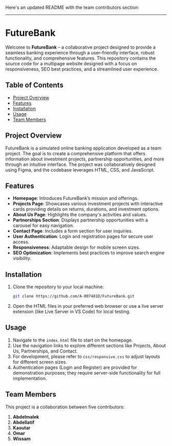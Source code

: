 Here's an updated README with the team contributors section:

---

# FutureBank

Welcome to **FutureBank** – a collaborative project designed to provide a seamless banking experience through a user-friendly interface, robust functionality, and comprehensive features. This repository contains the source code for a multipage website designed with a focus on responsiveness, SEO best practices, and a streamlined user experience.

## Table of Contents

- [Project Overview](#project-overview)
- [Features](#features)
- [Installation](#installation)
- [Usage](#usage)
- [Team Members](#team-members)

## Project Overview

FutureBank is a simulated online banking application developed as a team project. The goal is to create a comprehensive platform that offers information about investment projects, partnership opportunities, and more through an intuitive interface. The project was collaboratively designed using Figma, and the codebase leverages HTML, CSS, and JavaScript.

## Features

- **Homepage**: Introduces FutureBank’s mission and offerings.
- **Projects Page**: Showcases various investment projects with interactive cards providing details on returns, durations, and investment options.
- **About Us Page**: Highlights the company's activities and values.
- **Partnerships Section**: Displays partnership opportunities with a carousel for easy navigation.
- **Contact Page**: Includes a form section for user inquiries.
- **User Authentication**: Login and registration pages for secure user access.
- **Responsiveness**: Adaptable design for mobile screen sizes.
- **SEO Optimization**: Implements best practices to improve search engine visibility.

## Installation

1. Clone the repository to your local machine:
   ```bash
   git clone https://github.com/A-007481D/FutureBank.git
   ```
2. Open the HTML files in your preferred web browser or use a live server extension (like Live Server in VS Code) for local testing.

## Usage

1. Navigate to the `index.html` file to start on the homepage.
2. Use the navigation links to explore different sections like Projects, About Us, Partnerships, and Contact.
3. For development, please refer to `css/responsive.css` to adjust layouts for different screen sizes.
4. Authentication pages (Login and Register) are provided for demonstration purposes; they require server-side functionality for full implementation.


## Team Members

This project is a collaboration between five contributors:
1. **Abdelmalek**
2. **Abdellatif**
3. **Kaoutar**
4. **Omar**
5. **Wissam**

